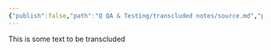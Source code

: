 ```yaml
---
{"publish":false,"path":"Q QA & Testing/transcluded notes/source.md","permalink":"/q-qa-and-testing/transcluded-notes/source/","PassFrontmatter":true}
---
```


This is some text to be transcluded